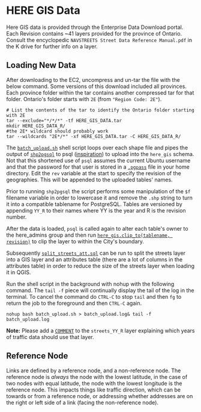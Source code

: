 # HERE GIS Data

Here GIS data is provided through the Enterprise Data Download portal. Each Revision contains ~41 layers provided for the province of Ontario. Consult the encyclopedic `NAVSTREETS Street Data Reference Manual.pdf` in the K drive for further info on a layer.

## Loading New Data

After downloading to the EC2, uncompress and un-tar the file with the below command. Some versions of this download included all provinces. Each province folder within the tar contains another compressed tar for that folder. Ontario's folder starts with `2E` (from `"Region Code: 2E"`).

```shell
# List the contents of the tar to identify the Ontario folder starting with 2E
tar --exclude="*/*/*" -tf HERE_GIS_DATA.tar
mkdir HERE_GIS_DATA_R/
#the 2E* wildcard should probably work
tar --wildcards "2E*/*" -xf HERE_GIS_DATA.tar -C HERE_GIS_DATA_R/
```

The [`batch_upload.sh`](batch_upload.sh) shell script loops over each shape file and pipes the output of [`shp2pgsql`](http://postgis.net/docs/manual-2.1/using_postgis_dbmanagement.html#shp2pgsql_usage) to psql ([inspiration](http://gis.stackexchange.com/a/7806/36886)) to upload into the `here_gis` schema. Not that this shortened use of `psql` assumes the current Ubuntu username and that the password for that user is stored in a [`.pgpass`](https://www.postgresql.org/docs/current/static/libpq-pgpass.html) file in your home directory. Edit the `rev` variable at the start to specify the revision of the geographies. This will be appended to the uploaded tables' names.

Prior to running `shp2pgsql` the script performs some manipulation of the `$f` filename variable in order to lowercase it and remove the `.shp` string to turn it into a compatible tablename for PostgreSQL. Tables are versioned by appending `YY_R` to their names where YY is the year and R is the revision number.

After the data is loaded, `psql` is called again to alter each table's owner to the here_admins group and then run [`here_gis.clip_to(tablename, revision)`](clip_to.sql) to clip the layer to within the City's boundary.

Subsequently [`split_streets_att.sql`](split_streets_att.sql) can be run to split the streets layer into a GIS layer and an attributes table (there are a lot of columns in the attributes table) in order to reduce the size of the streets layer when loading it in QGIS.

Run the shell script in the background with nohup with the following command. The `tail -f` piece will continually display the tail of the log in the terminal. To cancel the command do `CTRL-C` to stop `tail` and then `fg` to return the job to the foreground and then `CTRL-C` again.

```shell
nohup bash batch_upload.sh > batch_upload.log& tail -f batch_upload.log
```

**Note:** Please add a [`COMMENT`](https://devdocs.io/postgresql~9.6/sql-comment) to the `streets_YY_R` layer explaining which years of traffic data should use that layer.

## Reference Node

Links are defined by a reference node, and a non-reference node. The reference
node is *always* the node with the lowest latitude, in the case of two nodes
with equal latitude, the node with the lowest longitude is the reference node.
This impacts things like traffic direction, which can be towards or from a
reference node, or addressing whether addresses are on the right or left side
of a link (facing the non-reference node).
